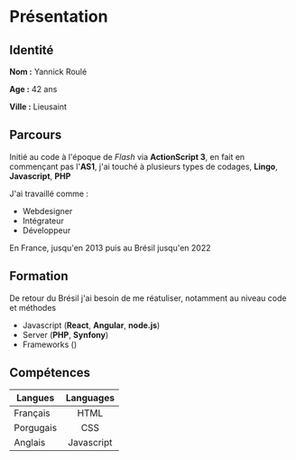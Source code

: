 # Présentation

## Identité
**Nom :** Yannick Roulé

**Age :** 42 ans

**Ville :** Lieusaint

## Parcours
Initié au code à l'époque de *Flash* via **ActionScript 3**, en fait en commençant pas l'**AS1**, j'ai touché à plusieurs types de codages, **Lingo**, **Javascript**, **PHP**

J'ai travaillé comme :
- Webdesigner
- Intégrateur
- Développeur

En France, jusqu'en 2013 puis au Brésil jusqu'en 2022

## Formation
De retour du Brésil j'ai besoin de me réatuliser, notamment au niveau code et méthodes
- Javascript (**React**, **Angular**, **node.js**)
- Server (**PHP**, **Synfony**)
- Frameworks ()

## Compétences
| Langues       | Languages     |
| ------------- |:-------------:|
| Français      | HTML          |
| Porgugais     | CSS           |
| Anglais       | Javascript    |

